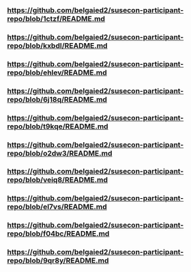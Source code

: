 
### https://github.com/belgaied2/susecon-participant-repo/blob/1ctzf/README.md

### https://github.com/belgaied2/susecon-participant-repo/blob/kxbdl/README.md

### https://github.com/belgaied2/susecon-participant-repo/blob/ehlev/README.md

### https://github.com/belgaied2/susecon-participant-repo/blob/6j18q/README.md

### https://github.com/belgaied2/susecon-participant-repo/blob/t9kqe/README.md

### https://github.com/belgaied2/susecon-participant-repo/blob/o2dw3/README.md

### https://github.com/belgaied2/susecon-participant-repo/blob/veiq8/README.md

### https://github.com/belgaied2/susecon-participant-repo/blob/el7vs/README.md

### https://github.com/belgaied2/susecon-participant-repo/blob/f04bc/README.md

### https://github.com/belgaied2/susecon-participant-repo/blob/9qr8y/README.md

